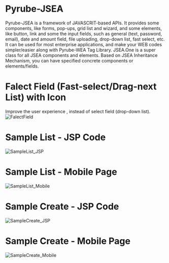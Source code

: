 # Pyrube-JSEA
Pyrube-JSEA is a framework of JAVASCRIT-based APIs. It provides some components, like forms, pop-ups, grid list and wizard, and some elements, like button, link and some the input fields, such as general (text, password, email), date and amount field, file uploading, drop-down list, fast select, etc. It can be used for most enterprise applications, and make your WEB codes simpler/easier along with Pyrube-WEA Tag Library.
JSEA.One is a super class for all JSEA components and elements. Based on JSEA Inheritance Mechanism, you can have specified concrete components or elements/fields.
# Falect Field (Fast-select/Drag-next List) with Icon
Improve the user experience , instead of select field (drop-down list).
![FalectField](https://github.com/user-attachments/assets/fc90906d-e51e-4082-b73c-00d038170c43)
# Sample List - JSP Code
![SampleList_JSP](https://github.com/user-attachments/assets/f066e5c7-6403-4c98-b861-58681d1f1e36)
# Sample List - Mobile Page
![SampleList_Mobile](https://github.com/user-attachments/assets/f9bb919e-6e12-4727-9f03-1961fb6e19c6)
# Sample Create - JSP Code
![SampleCreate_JSP](https://github.com/Pyrube/Pyrube-JSEA/assets/141699844/2d2642ec-8513-4d9d-8d8b-f5a6a083eede)
# Sample Create - Mobile Page
![SampleCreate_Mobile](https://github.com/user-attachments/assets/40bd5c03-bf04-48bf-a3bc-6105e734a520)
